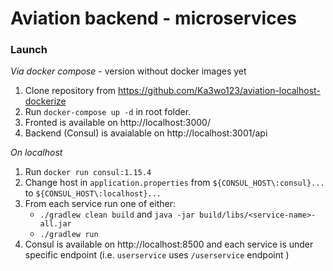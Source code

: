 # Aviation backend - microservices

### Launch
*Via docker compose* - version without docker images yet

1. Clone repository from https://github.com/Ka3wo123/aviation-localhost-dockerize
2. Run `docker-compose up -d` in root folder.
3. Fronted is available on http://localhost:3000/
4. Backend (Consul) is avaialable on http://localhost:3001/api

*On localhost*

1. Run `docker run consul:1.15.4`
2. Change host in `application.properties` from `${CONSUL_HOST\:consul}...` to `${CONSUL_HOST\:localhost}...`
3. From each service run one of either:
    * `./gradlew clean build` and `java -jar build/libs/<service-name>-all.jar`
    * `./gradlew run`
4. Consul is available on http://localhost:8500 and each service is under specific endpoint (i.e. `userservice` uses `/userservice` endpoint    )
